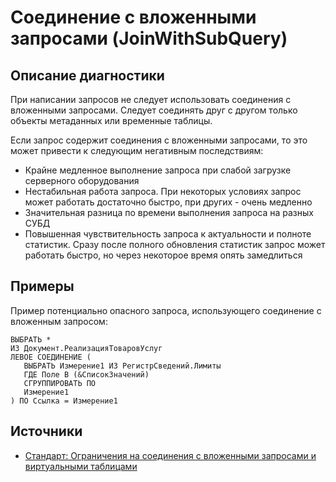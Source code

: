 # Соединение с вложенными запросами (JoinWithSubQuery)

<!-- Блоки выше заполняются автоматически, не трогать -->
## Описание диагностики
<!-- Описание диагностики заполняется вручную. Необходимо понятным языком описать смысл и схему работу -->

При написании запросов не следует использовать соединения с вложенными запросами. Следует соединять друг с другом только объекты метаданных или временные таблицы.  

Если запрос содержит соединения с вложенными запросами, то это может привести к следующим негативным последствиям:

- Крайне медленное выполнение запроса при слабой загрузке серверного оборудования
- Нестабильная работа запроса. При некоторых условиях запрос может работать достаточно быстро, при других - очень медленно
- Значительная разница по времени выполнения запроса на разных СУБД
- Повышенная чувствительность запроса к актуальности и полноте статистик. Сразу после полного обновления статистик запрос может работать быстро, но через некоторое время опять замедлиться

## Примеры
<!-- В данном разделе приводятся примеры, на которые диагностика срабатывает, а также можно привести пример, как можно исправить ситуацию -->

Пример потенциально опасного запроса, использующего соединение с вложенным запросом:

```bsl
ВЫБРАТЬ *
ИЗ Документ.РеализацияТоваровУслуг
ЛЕВОЕ СОЕДИНЕНИЕ (
   ВЫБРАТЬ Измерение1 ИЗ РегистрСведений.Лимиты
   ГДЕ Поле В (&СписокЗначений) 
   СГРУППИРОВАТЬ ПО 
   Измерение1
) ПО Ссылка = Измерение1
```

## Источники
<!-- Необходимо указывать ссылки на все источники, из которых почерпнута информация для создания диагностики -->
<!-- Примеры источников

* Источник: [Стандарт: Тексты модулей](https://its.1c.ru/db/v8std#content:456:hdoc)
* Полезная информация: [Отказ от использования модальных окон](https://its.1c.ru/db/metod8dev#content:5272:hdoc)
* Источник: [Cognitive complexity, ver. 1.4](https://www.sonarsource.com/docs/CognitiveComplexity.pdf) -->

* [Стандарт: Ограничения на соединения с вложенными запросами и виртуальными таблицами](https://its.1c.ru/db/v8std#content:655:hdoc)
